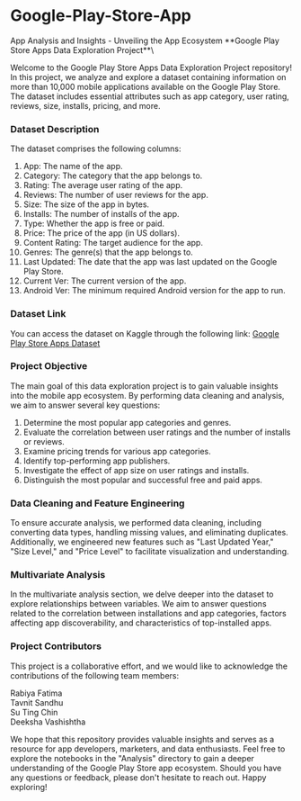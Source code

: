 # Google-Play-Store-App
App Analysis and Insights - Unveiling the App Ecosystem
\*\*Google Play Store Apps Data Exploration Project\*\*\

Welcome to the Google Play Store Apps Data Exploration Project
repository! In this project, we analyze and explore a dataset containing
information on more than 10,000 mobile applications available on the
Google Play Store. The dataset includes essential attributes such as app
category, user rating, reviews, size, installs, pricing, and more.

### Dataset Description

The dataset comprises the following columns:

1. App: The name of the app.
2. Category: The category that the app belongs to.
3. Rating: The average user rating of the app.
4. Reviews: The number of user reviews for the app.
5. Size: The size of the app in bytes.
6. Installs: The number of installs of the app.
7. Type: Whether the app is free or paid.
8. Price: The price of the app (in US dollars).
9. Content Rating: The target audience for the app.
10. Genres: The genre(s) that the app belongs to.
11. Last Updated: The date that the app was last updated on the Google
Play Store.
12. Current Ver: The current version of the app.
13. Android Ver: The minimum required Android version for the app to
run.

### Dataset Link

You can access the dataset on Kaggle through the following link:
[Google Play Store Apps
Dataset](https://www.kaggle.com/datasets/lava18/google-play-store-apps?datasetId=49864)

 ### Project Objective
The main goal of this data exploration project is to gain valuable
insights into the mobile app ecosystem. By performing data cleaning and
analysis, we aim to answer several key questions:

1. Determine the most popular app categories and genres.
2. Evaluate the correlation between user ratings and the number of
installs or reviews.
3. Examine pricing trends for various app categories.
4. Identify top-performing app publishers.
5. Investigate the effect of app size on user ratings and installs.
6. Distinguish the most popular and successful free and paid apps.

### Data Cleaning and Feature Engineering

To ensure accurate analysis, we performed data cleaning, including
converting data types, handling missing values, and eliminating
duplicates. Additionally, we engineered new features such as \"Last
Updated Year,\" \"Size Level,\" and \"Price Level\" to facilitate
visualization and understanding.

### Multivariate Analysis

In the multivariate analysis section, we delve deeper into the dataset
to explore relationships between variables. We aim to answer questions
related to the correlation between installations and app categories,
factors affecting app discoverability, and characteristics of
top-installed apps.

### Project Contributors

This project is a collaborative effort, and we would like to acknowledge
the contributions of the following team members:

Rabiya Fatima\
Tavnit Sandhu\
Su Ting Chin\
Deeksha Vashishtha


We hope that this repository provides valuable insights and serves as a
resource for app developers, marketers, and data enthusiasts. Feel free
to explore the notebooks in the \"Analysis\" directory to gain a deeper
understanding of the Google Play Store app ecosystem. Should you have
any questions or feedback, please don't hesitate to reach out. Happy
exploring!
